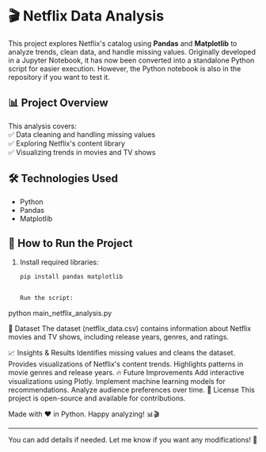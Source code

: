 # 🎬 Netflix Data Analysis  

This project explores Netflix's catalog using **Pandas** and **Matplotlib** to analyze trends, clean data, and handle missing values. Originally developed in a Jupyter Notebook, it has now been converted into a standalone Python script for easier execution. However, the Python notebook is also in the repository if you want to test  it.

## 📊 Project Overview  
This analysis covers:  
✅ Data cleaning and handling missing values  
✅ Exploring Netflix's content library  
✅ Visualizing trends in movies and TV shows  

## 🛠 Technologies Used  
- Python  
- Pandas  
- Matplotlib  

## 🚀 How to Run the Project  
1. Install required libraries:  
   ```bash
   pip install pandas matplotlib


   Run the script:
python main_netflix_analysis.py


📌 Dataset
The dataset (netflix_data.csv) contains information about Netflix movies and TV shows, including release years, genres, and ratings.

📈 Insights & Results
Identifies missing values and cleans the dataset.
Provides visualizations of Netflix's content trends.
Highlights patterns in movie genres and release years.
🔥 Future Improvements
Add interactive visualizations using Plotly.
Implement machine learning models for recommendations.
Analyze audience preferences over time.
📜 License
This project is open-source and available for contributions.

Made with ❤️ in Python. Happy analyzing! 📊🎬

---

You can add details if needed. Let me know if you want any modifications! 🚀
